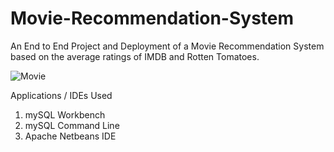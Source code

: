 # Movie-Recommendation-System
An End to End Project and Deployment of a Movie Recommendation System based on the average ratings of IMDB and Rotten Tomatoes.

![Movie](https://github.com/AashmitMckenzie/Movie-Recommendation-System/assets/112925056/4b6402f4-6aa2-4d05-b49f-2dc39811d23f)

Applications / IDEs Used
1. mySQL Workbench
2. mySQL Command Line
3. Apache Netbeans IDE


